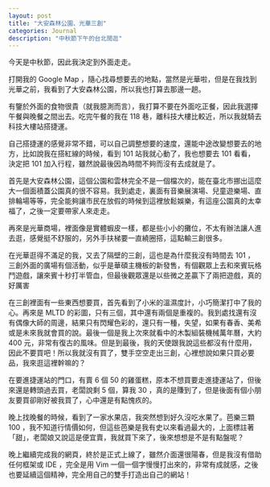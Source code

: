 ```yaml
---
layout: post
title: "大安森林公園、光華三創"
categories: Journal
description: "中秋節下午的台北閒逛"
---
```


今天是中秋節，因此我決定到外面走走。

打開我的 Google Map ，隨心找尋想要去的地點，當然是光華啦，但是在我找到光華之前，我看到了大安森林公園，所以我也打算去那邊一趟。

有鑒於外面的食物很貴（就我臆測而言），我打算不要在外面吃正餐，因此我選擇午餐與晚餐之間出去。吃完午餐的我在 118 巷，離科技大樓比較近，所以我就騎去科技大樓站搭捷運。

自己搭捷運的感覺非常不錯，可以自己調整想要的速度，還能中途改變想要去的地方，比如說我在搭紅線的時候，看到 101 站我就心動了，我也想要去 101 看看，決定把 101 加入行程，雖然說最後因為時間不夠而沒有去成就是了。

首先是大安森林公園，這個公園和雲林完全不是一個檔次的，能在臺北市挪出這麼大一個面積蓋公園真的很不容易。我到處走，裏面有音樂展演場、兒童遊樂場、直排輪場等等，完全能夠讓市民在放假的時候到這裡放鬆娛樂，有這座公園真的太幸福了，之後一定要帶家人來走走。

再來是光華商場，裡面像是實體蝦皮一樣，都是些小小的攤位，不太有辦法讓人進去逛，感覺挺不舒服的，另外手扶梯要一直繞圈搭，這點輸三創很多。

在光華逛得不滿足的我，又去了隔壁的三創，這也是為什麼我沒有時間去 101 ，三創外面的廣場有個活動，似乎是華碩主機板的新發售，有個觀眾上去和來賓玩格鬥遊戲，讓來賓十秒打半管血，但最後觀眾還是以些微之差贏下了兩把遊戲，真的好厲害

在三創裡面有一些東西想要買，首先看到了小米的溫濕度計，小巧簡潔打中了我的心。再來是 MLTD 的彩圖，只有三個，其中還有兩個是重複的。我到處找還有沒有偶像大師的周邊，結果只有閃耀色彩的，還只有一種，失望，如果有春香、美希或是未來我就會買的說。最後一個是我上次來就看中的木製組裝機械萬年曆，大約 400 元，非常有復古的風味。但是到最後，我的天使跟我說這些都沒有什麼用，因此不要買吧！所以我就沒有買了，雙手空空走出三創，心裡想說如果只買必要品，我來逛這裡幹嘛的？

在要進捷運站的門口，有賣 6 個 50 的雞蛋糕，原本不想買要走進捷運站了，但後來還是轉頭過去買，老闆說剩 5 個，算我 30 ，真的是賺到了，但是後面有個小朋友要買卻剛好被我買了，心中還是有點愧疚的。

晚上找晚餐的時候，看到了一家水果店，我突然想到好久沒吃水果了。芭樂三顆 100 ，我不知道行情價如何，但這些芭樂是我有史以來看過最大的，上面標註著「甜」，老闆娘又說這是便宜賣，我就買下來了，後來想想是不是有點盤呢？

晚上繼續完成我的網頁，終於是正式上線了，雖然介面還很陽春，但是我沒有借助任何框架或 IDE ，完全是用 Vim 一個一個字慢慢打出來的，非常有成就感，之後也要延續這個精神，完全用自己的雙手打造出自己的網站！